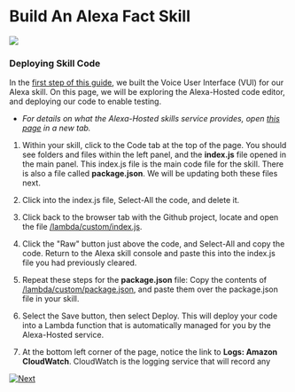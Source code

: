 # Build An Alexa Fact Skill
<img src="https://m.media-amazon.com/images/G/01/mobile-apps/dex/alexa/alexa-skills-kit/tutorials/quiz-game/header._TTH_.png" />


### Deploying Skill Code

In the [first step of this guide](./vui-alexa-hosted.md), we built the Voice User Interface (VUI) for our Alexa skill.
On this page, we will be exploring the Alexa-Hosted code editor, and deploying our code to enable testing.

 * *For details on what the Alexa-Hosted skills service provides, open [this page](https://developer.amazon.com/docs/hosted-skills/build-a-skill-end-to-end-using-an-alexa-hosted-skill.html) in a new tab.*


1.  Within your skill, click to the Code tab at the top of the page.
You should see folders and files within the left panel, and the **index.js** file opened in the main panel.  This index.js file is the main code file for the skill.
There is also a file called **package.json**.  We will be updating both these files next.

2. Click into the index.js file, Select-All the code, and delete it.

3. Click back to the browser tab with the Github project, locate and open the file [/lambda/custom/index.js](../lambda/custom/index.js).

4. Click the "Raw" button just above the code, and Select-All and copy the code.  Return to the Alexa skill console and paste this into the index.js file you had previously cleared.

5. Repeat these steps for the **package.json** file: Copy the contents of [/lambda/custom/package.json](../lambda/custom/package.json), and paste them over the package.json file in your skill.

6. Select the Save button, then select Deploy.  This will deploy your code into a Lambda function that is automatically managed for you by the Alexa-Hosted service.

7. At the bottom left corner of the page, notice the link to **Logs: Amazon CloudWatch**.  CloudWatch is the logging service that will record any


[![Next](https://m.media-amazon.com/images/G/01/mobile-apps/dex/alexa/alexa-skills-kit/tutorials/general/buttons/button_next_testing._TTH_.png)](./testing.md)
